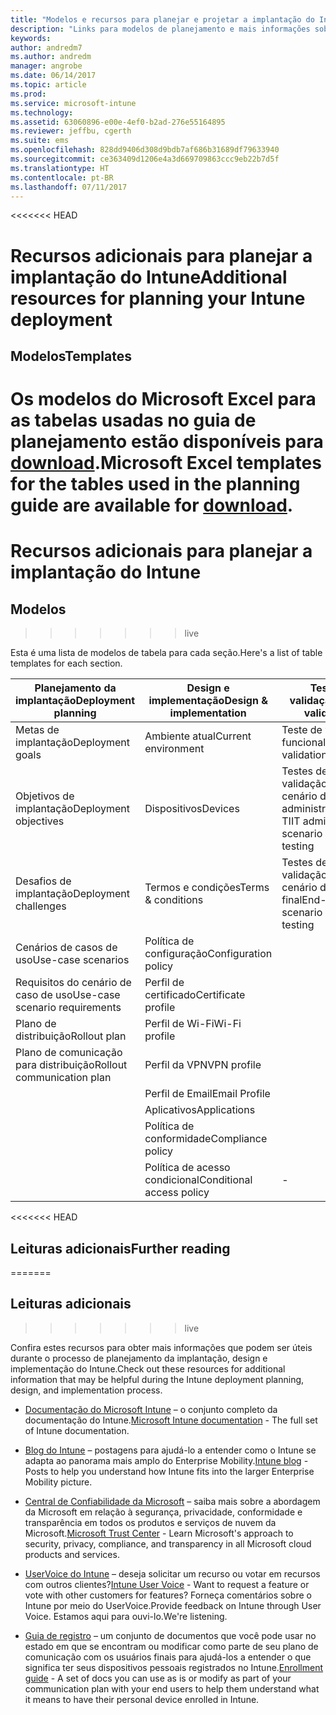 ```yaml
---
title: "Modelos e recursos para planejar e projetar a implantação do Intune"
description: "Links para modelos de planejamento e mais informações sobre o Intune que podem ser úteis durante o processo de planejamento e implementação da implantação do Intune."
keywords: 
author: andredm7
ms.author: andredm
manager: angrobe
ms.date: 06/14/2017
ms.topic: article
ms.prod: 
ms.service: microsoft-intune
ms.technology: 
ms.assetid: 63060896-e00e-4ef0-b2ad-276e55164895
ms.reviewer: jeffbu, cgerth
ms.suite: ems
ms.openlocfilehash: 828dd9406d308d9bdb7af686b31689df79633940
ms.sourcegitcommit: ce363409d1206e4a3d669709863ccc9eb22b7d5f
ms.translationtype: HT
ms.contentlocale: pt-BR
ms.lasthandoff: 07/11/2017
---
```

<<<<<<< HEAD
# <span data-ttu-id="c62ff-103">Recursos adicionais para planejar a implantação do Intune</span><span class="sxs-lookup"><span data-stu-id="c62ff-103">Additional resources for planning your Intune deployment</span></span>
<a id="additional-resources-for-planning-your-intune-deployment" class="xliff"></a>

## <span data-ttu-id="c62ff-104">Modelos</span><span class="sxs-lookup"><span data-stu-id="c62ff-104">Templates</span></span>
<a id="templates" class="xliff"></a>

<span data-ttu-id="c62ff-105">Os modelos do Microsoft Excel para as tabelas usadas no guia de planejamento estão disponíveis para [download](https://gallery.technet.microsoft.com/Intune-deployment-planning-fae156c2?redir=0).</span><span class="sxs-lookup"><span data-stu-id="c62ff-105">Microsoft Excel templates for the tables used in the planning guide are available for [download](https://gallery.technet.microsoft.com/Intune-deployment-planning-fae156c2?redir=0).</span></span>
=======
# Recursos adicionais para planejar a implantação do Intune
<a id="additional-resources-for-planning-your-intune-deployment" class="xliff"></a>

## Modelos
<a id="templates" class="xliff"></a>
>>>>>>> live

<span data-ttu-id="c62ff-106">Esta é uma lista de modelos de tabela para cada seção.</span><span class="sxs-lookup"><span data-stu-id="c62ff-106">Here's a list of table templates for each section.</span></span>

|<span data-ttu-id="c62ff-107">Planejamento da implantação</span><span class="sxs-lookup"><span data-stu-id="c62ff-107">Deployment planning</span></span>  |<span data-ttu-id="c62ff-108">Design e implementação</span><span class="sxs-lookup"><span data-stu-id="c62ff-108">Design & implementation</span></span>   |<span data-ttu-id="c62ff-109">Teste e validação</span><span class="sxs-lookup"><span data-stu-id="c62ff-109">Test & validation</span></span> |
|-----|----- |------|
| <span data-ttu-id="c62ff-110">Metas de implantação</span><span class="sxs-lookup"><span data-stu-id="c62ff-110">Deployment goals</span></span> |<span data-ttu-id="c62ff-111">Ambiente atual</span><span class="sxs-lookup"><span data-stu-id="c62ff-111">Current environment</span></span>|<span data-ttu-id="c62ff-112">Teste de validação funcional</span><span class="sxs-lookup"><span data-stu-id="c62ff-112">Functional validation testing</span></span>|
| <span data-ttu-id="c62ff-113">Objetivos de implantação</span><span class="sxs-lookup"><span data-stu-id="c62ff-113">Deployment objectives</span></span> |<span data-ttu-id="c62ff-114">Dispositivos</span><span class="sxs-lookup"><span data-stu-id="c62ff-114">Devices</span></span>|<span data-ttu-id="c62ff-115">Testes de validação de cenário do administrador de TI</span><span class="sxs-lookup"><span data-stu-id="c62ff-115">IT admin scenario validation testing</span></span>|
| <span data-ttu-id="c62ff-116">Desafios de implantação</span><span class="sxs-lookup"><span data-stu-id="c62ff-116">Deployment challenges</span></span> |<span data-ttu-id="c62ff-117">Termos e condições</span><span class="sxs-lookup"><span data-stu-id="c62ff-117">Terms & conditions</span></span>|<span data-ttu-id="c62ff-118">Testes de validação de cenário do usuário final</span><span class="sxs-lookup"><span data-stu-id="c62ff-118">End-user scenario validation testing</span></span>|
| <span data-ttu-id="c62ff-119">Cenários de casos de uso</span><span class="sxs-lookup"><span data-stu-id="c62ff-119">Use-case scenarios</span></span> |<span data-ttu-id="c62ff-120">Política de configuração</span><span class="sxs-lookup"><span data-stu-id="c62ff-120">Configuration policy</span></span>| |
| <span data-ttu-id="c62ff-121">Requisitos do cenário de caso de uso</span><span class="sxs-lookup"><span data-stu-id="c62ff-121">Use-case scenario requirements</span></span> |<span data-ttu-id="c62ff-122">Perfil de certificado</span><span class="sxs-lookup"><span data-stu-id="c62ff-122">Certificate profile</span></span>| |
| <span data-ttu-id="c62ff-123">Plano de distribuição</span><span class="sxs-lookup"><span data-stu-id="c62ff-123">Rollout plan</span></span> |<span data-ttu-id="c62ff-124">Perfil de Wi-Fi</span><span class="sxs-lookup"><span data-stu-id="c62ff-124">Wi-Fi profile</span></span>| |
| <span data-ttu-id="c62ff-125">Plano de comunicação para distribuição</span><span class="sxs-lookup"><span data-stu-id="c62ff-125">Rollout communication plan</span></span>|<span data-ttu-id="c62ff-126">Perfil da VPN</span><span class="sxs-lookup"><span data-stu-id="c62ff-126">VPN profile</span></span>| |
| |  <span data-ttu-id="c62ff-127">Perfil de Email</span><span class="sxs-lookup"><span data-stu-id="c62ff-127">Email Profile</span></span> | |
| | <span data-ttu-id="c62ff-128">Aplicativos</span><span class="sxs-lookup"><span data-stu-id="c62ff-128">Applications</span></span> | |
| | <span data-ttu-id="c62ff-129">Política de conformidade</span><span class="sxs-lookup"><span data-stu-id="c62ff-129">Compliance policy</span></span> | |
| | <span data-ttu-id="c62ff-130">Política de acesso condicional</span><span class="sxs-lookup"><span data-stu-id="c62ff-130">Conditional access policy</span></span>|-|


<<<<<<< HEAD
## <span data-ttu-id="c62ff-131">Leituras adicionais</span><span class="sxs-lookup"><span data-stu-id="c62ff-131">Further reading</span></span>
=======
## Leituras adicionais
>>>>>>> live
<a id="further-reading" class="xliff"></a>

<span data-ttu-id="c62ff-132">Confira estes recursos para obter mais informações que podem ser úteis durante o processo de planejamento da implantação, design e implementação do Intune.</span><span class="sxs-lookup"><span data-stu-id="c62ff-132">Check out these resources for additional information that may be helpful during the Intune deployment planning, design, and implementation process.</span></span>

-   <span data-ttu-id="c62ff-133">[Documentação do Microsoft Intune](/intune/) – o conjunto completo da documentação do Intune.</span><span class="sxs-lookup"><span data-stu-id="c62ff-133">[Microsoft Intune documentation](/intune/) - The full set of Intune documentation.</span></span>

-   <span data-ttu-id="c62ff-134">[Blog do Intune](https://blogs.technet.microsoft.com/enterprisemobility/) – postagens para ajudá-lo a entender como o Intune se adapta ao panorama mais amplo do Enterprise Mobility.</span><span class="sxs-lookup"><span data-stu-id="c62ff-134">[Intune blog](https://blogs.technet.microsoft.com/enterprisemobility/) - Posts to help you understand how Intune fits into the larger Enterprise Mobility picture.</span></span>

-   <span data-ttu-id="c62ff-135">[Central de Confiabilidade da Microsoft](http://www.microsoft.com/TrustCenter/default.aspx) – saiba mais sobre a abordagem da Microsoft em relação à segurança, privacidade, conformidade e transparência em todos os produtos e serviços de nuvem da Microsoft.</span><span class="sxs-lookup"><span data-stu-id="c62ff-135">[Microsoft Trust Center](http://www.microsoft.com/TrustCenter/default.aspx) - Learn Microsoft's approach to security, privacy, compliance, and transparency in all Microsoft cloud products and services.</span></span>

-   <span data-ttu-id="c62ff-136">[UserVoice do Intune](http://microsoftintune.uservoice.com/) – deseja solicitar um recurso ou votar em recursos com outros clientes?</span><span class="sxs-lookup"><span data-stu-id="c62ff-136">[Intune User Voice](http://microsoftintune.uservoice.com/) - Want to request a feature or vote with other customers for features?</span></span> <span data-ttu-id="c62ff-137">Forneça comentários sobre o Intune por meio do UserVoice.</span><span class="sxs-lookup"><span data-stu-id="c62ff-137">Provide feedback on Intune through User Voice.</span></span> <span data-ttu-id="c62ff-138">Estamos aqui para ouvi-lo.</span><span class="sxs-lookup"><span data-stu-id="c62ff-138">We're listening.</span></span>

-   <span data-ttu-id="c62ff-139">[Guia de registro](https://gallery.technet.microsoft.com/Intune-End-User-Enrollment-3a0c9b0c?WT.mc_id=Blog_Intune_General_PCIT) – um conjunto de documentos que você pode usar no estado em que se encontram ou modificar como parte de seu plano de comunicação com os usuários finais para ajudá-los a entender o que significa ter seus dispositivos pessoais registrados no Intune.</span><span class="sxs-lookup"><span data-stu-id="c62ff-139">[Enrollment guide](https://gallery.technet.microsoft.com/Intune-End-User-Enrollment-3a0c9b0c?WT.mc_id=Blog_Intune_General_PCIT) - A set of docs you can use as is or modify as part of your communication plan with your end users to help them understand what it means to have their personal device enrolled in Intune.</span></span>
